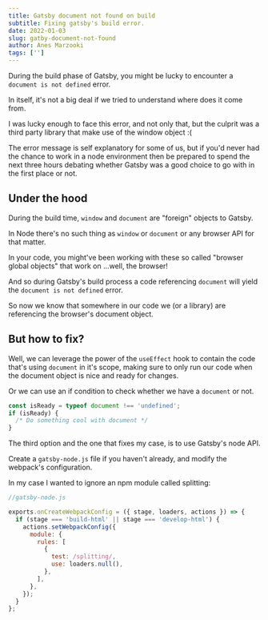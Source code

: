 ```yaml
---
title: Gatsby document not found on build
subtitle: Fixing gatsby's build error.
date: 2022-01-03
slug: gatby-document-not-found
author: Anes Marzooki
tags: ['']
---
```


During the build phase of Gatsby, you might be lucky to encounter a `document is not defined` error.

In itself, it's not a big deal if we tried to understand where does it come from.

I was lucky enough to face this error, and not only that, but the culprit was a
third party library that make use of the window object :(

The error message is self explanatory for some of us, but if you'd never had the
chance to work in a node environment then be prepared to spend the next three
hours debating whether Gatsby was a good choice to go with in the first place or not.

## Under the hood

During the build time, `window` and `document` are "foreign" objects to Gatsby.

In Node there's no such thing as `window` or `document` or any browser API for that matter.

In your code, you might've been working with these so called "browser global objects" that work
on ...well, the browser!

And so during Gatsby's build process a code referencing `document` will yield the `document is not defined` error.

So now we know that somewhere in our code we (or a library) are referencing the browser's document object.

## But how to fix?

Well, we can leverage the power of the `useEffect` hook to contain the code
that's using `document` in it's scope, making sure to only run our code when
the document object is nice and ready for changes.

Or we can use an if condition to check whether we have a `document` or not.

```javascript
const isReady = typeof document !== 'undefined';
if (isReady) {
  /* Do something cool with document */
}
```

The third option and the one that fixes my case, is to use Gatsby's node API.

Create a `gatsby-node.js` file if you haven't already, and modify the webpack's configuration.

In my case I wanted to ignore an npm module called splitting:

```javascript
//gatsby-node.js

exports.onCreateWebpackConfig = ({ stage, loaders, actions }) => {
  if (stage === 'build-html' || stage === 'develop-html') {
    actions.setWebpackConfig({
      module: {
        rules: [
          {
            test: /splitting/,
            use: loaders.null(),
          },
        ],
      },
    });
  }
};
```
